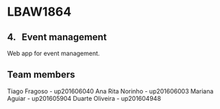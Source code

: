# LBAW1864

## 4. Event management
Web app for event management.

## Team members
Tiago Fragoso - up201606040
Ana Rita Norinho - up201606003
Mariana Aguiar - up201605904
Duarte Oliveira - up201604948